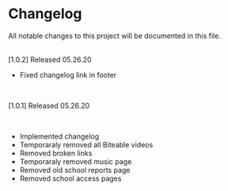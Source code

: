 # Changelog
All notable changes to this project will be documented in this file.

<br>
[1.0.2]
Released 05.26.20

<br>

- Fixed changelog link in footer

<br>

[1.0.1]
Released 05.26.20

<br>

- Implemented changelog
- Temporaraly removed all Biteable videos
- Removed broken links
- Temporaraly removed music page
- Removed old school reports page
- Removed school access pages
